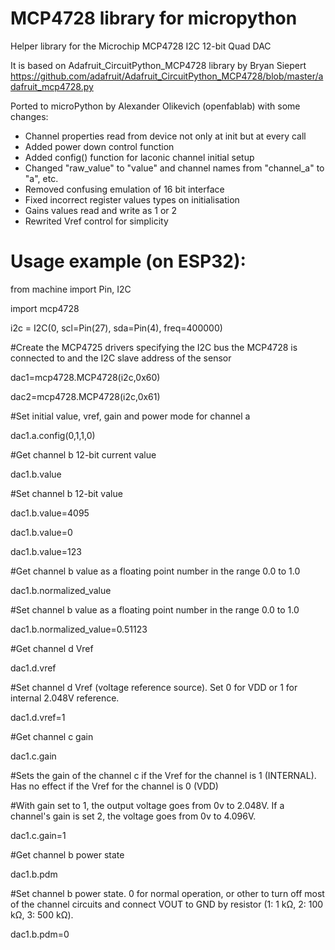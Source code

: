 # MCP4728 library for micropython

Helper library for the Microchip MCP4728 I2C 12-bit Quad DAC 

It is based on Adafruit_CircuitPython_MCP4728 library by Bryan Siepert
https://github.com/adafruit/Adafruit_CircuitPython_MCP4728/blob/master/adafruit_mcp4728.py

Ported to microPython by Alexander Olikevich (openfablab) with some changes:

* Channel properties read from device not only at init but at every call
* Added power down control function
* Added config() function for laconic channel initial setup
* Changed "raw_value" to "value" and channel names from "channel_a" to "a", etc.
* Removed confusing emulation of 16 bit interface
* Fixed incorrect register values types on initialisation 
* Gains values read and write as 1 or 2
* Rewrited Vref control for simplicity

# Usage example (on ESP32):

from machine import Pin, I2C

import mcp4728

i2c = I2C(0, scl=Pin(27), sda=Pin(4), freq=400000)



#Create the MCP4725 drivers specifying the I2C bus the MCP4728 is connected to and the I2C slave address of the sensor

dac1=mcp4728.MCP4728(i2c,0x60)

dac2=mcp4728.MCP4728(i2c,0x61)



#Set initial value, vref, gain and power mode for channel a

dac1.a.config(0,1,1,0) 



#Get channel b 12-bit current value

dac1.b.value


#Set channel b 12-bit value

dac1.b.value=4095

dac1.b.value=0

dac1.b.value=123


#Get channel b value as a floating point number in the range 0.0 to 1.0

dac1.b.normalized_value


#Set channel b value as a floating point number in the range 0.0 to 1.0

dac1.b.normalized_value=0.51123


#Get channel d Vref

dac1.d.vref


#Set channel d Vref (voltage reference source). Set 0 for VDD or 1 for internal 2.048V reference.

dac1.d.vref=1


#Get channel c gain

dac1.c.gain


#Sets the gain of the channel c if the Vref for the channel is 1 (INTERNAL). Has no effect if the Vref for the channel is 0 (VDD)

#With gain set to 1, the output voltage goes from 0v to 2.048V. If a channel's gain is set 2, the voltage goes from 0v to 4.096V.

dac1.c.gain=1


#Get channel b power state

dac1.b.pdm

#Set channel b power state. 0 for normal operation, or other to turn off most of the channel circuits and connect VOUT to GND by resistor (1: 1 kΩ, 2: 100 kΩ, 3: 500 kΩ).

dac1.b.pdm=0

